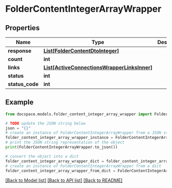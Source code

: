 # FolderContentIntegerArrayWrapper


## Properties

Name | Type | Description | Notes
------------ | ------------- | ------------- | -------------
**response** | [**List[FolderContentDtoInteger]**](FolderContentDtoInteger.md) |  | [optional] 
**count** | **int** |  | [optional] 
**links** | [**List[ActiveConnectionsWrapperLinksInner]**](ActiveConnectionsWrapperLinksInner.md) |  | [optional] 
**status** | **int** |  | [optional] 
**status_code** | **int** |  | [optional] 

## Example

```python
from docspace.models.folder_content_integer_array_wrapper import FolderContentIntegerArrayWrapper

# TODO update the JSON string below
json = "{}"
# create an instance of FolderContentIntegerArrayWrapper from a JSON string
folder_content_integer_array_wrapper_instance = FolderContentIntegerArrayWrapper.from_json(json)
# print the JSON string representation of the object
print(FolderContentIntegerArrayWrapper.to_json())

# convert the object into a dict
folder_content_integer_array_wrapper_dict = folder_content_integer_array_wrapper_instance.to_dict()
# create an instance of FolderContentIntegerArrayWrapper from a dict
folder_content_integer_array_wrapper_from_dict = FolderContentIntegerArrayWrapper.from_dict(folder_content_integer_array_wrapper_dict)
```
[[Back to Model list]](../README.md#documentation-for-models) [[Back to API list]](../README.md#documentation-for-api-endpoints) [[Back to README]](../README.md)


